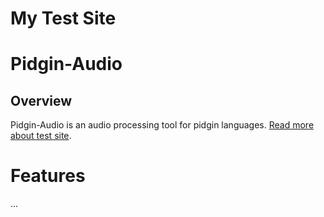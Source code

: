 # My Test Site

# Pidgin-Audio

## Overview
Pidgin-Audio is an audio processing tool for pidgin languages. [Read more about test site](introduction.md).

# Features
...

